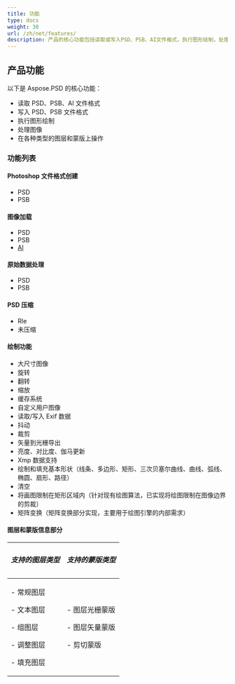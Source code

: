 ```yaml
---
title: 功能
type: docs
weight: 30
url: /zh/net/features/
description: 产品的核心功能包括读取或写入PSD、PSB、AI文件格式，执行图形绘制，处理图像以及处理图层和蒙版。
---
```


## **产品功能**
以下是 Aspose.PSD 的核心功能：

- 读取 PSD、PSB、AI 文件格式
- 写入 PSD、PSB 文件格式
- 执行图形绘制
- 处理图像
- 在各种类型的图层和蒙版上操作
### **功能列表**
#### **Photoshop 文件格式创建**
- PSD
- PSB
#### **图像加载**
- PSD
- PSB
- [AI](/psd/zh/net/ai-adobe-illustrator-format/)
#### **原始数据处理**
- PSD
- PSB
#### **PSD 压缩**
- Rle
- 未压缩
#### **绘制功能**
- 大尺寸图像
- 旋转
- 翻转
- 缩放
- 缓存系统
- 自定义用户图像
- 读取/写入 Exif 数据
- 抖动
- 裁剪
- 矢量到光栅导出
- 亮度、对比度、伽马更新
- Xmp 数据支持
- 绘制和填充基本形状（线条、多边形、矩形、三次贝塞尔曲线、曲线、弧线、椭圆、扇形、路径）
- 清空
- 将画图限制在矩形区域内（针对现有绘图算法，已实现将绘图限制在图像边界的剪裁）
- 矩阵变换（矩阵变换部分实现，主要用于绘图引擎的内部需求）
#### **图层和蒙版信息部分**

|<h5>**支持的图层类型**</h5>|<h5>**支持的蒙版类型**</h5>|
| :- | :- |
|<p>- 常规图层</p><p>- 文本图层</p><p>- 组图层</p><p>- 调整图层</p><p>- 填充图层</p>|<p>- 图层光栅蒙版</p><p>- 图层矢量蒙版</p><p>- 剪切蒙版</p>|
